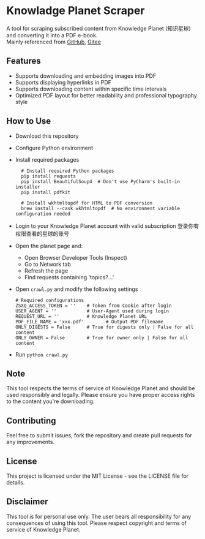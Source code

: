# Knowladge Planet Scraper
A tool for scraping subscribed content from Knowledge Planet (知识星球) and converting it into a PDF e-book.  
Mainly referenced from [GitHub](https://github.com/wbsabc/zsxq-spider), [Gitee](https://gitee.com/xueshanlinghu/zsxq_to_pdf)  

## Features

- Supports downloading and embedding images into PDF
- Supports displaying hyperlinks in PDF
- Supports downloading content within specific time intervals
- Optimized PDF layout for better readability and professional typography style


## How to Use

- Download this repository
- Configure Python environment
- Install required packages
  ```
    # Install required Python packages
    pip install requests
    pip install BeautifulSoup4  # Don't use PyCharm's built-in installer
    pip install pdfkit
    
    # Install wkhtmltopdf for HTML to PDF conversion
    brew install --cask wkhtmltopdf  # No environment variable configuration needed
  ```
- Login to your Knowledge Planet account with valid subscription 登录你有权限查看的星球的账号
- Open the planet page and:
  - Open Browser Developer Tools (Inspect)
  - Go to Network tab
  - Refresh the page
  - Find requests containing 'topics?...'
- Open `crawl.py` and modify the following settings
  ```
  # Required configurations
  ZSXQ_ACCESS_TOKEN = ''    # Token from Cookie after login
  USER_AGENT = ''           # User-Agent used during login
  REQUEST_URL = ''          # Knowledge Planet URL
  PDF_FILE_NAME = 'xxx.pdf'        # Output PDF filename
  ONLY_DIGESTS = False      # True for digests only | False for all content
  ONLY_OWNER = False        # True for owner only | False for all content
  ```

- Run `python crawl.py`

## Note
This tool respects the terms of service of Knowledge Planet and should be used responsibly and legally. Please ensure you have proper access rights to the content you're downloading.
## Contributing
Feel free to submit issues, fork the repository and create pull requests for any improvements.
## License
This project is licensed under the MIT License - see the LICENSE file for details.
## Disclaimer
This tool is for personal use only. The user bears all responsibility for any consequences of using this tool. Please respect copyright and terms of service of Knowledge Planet.


